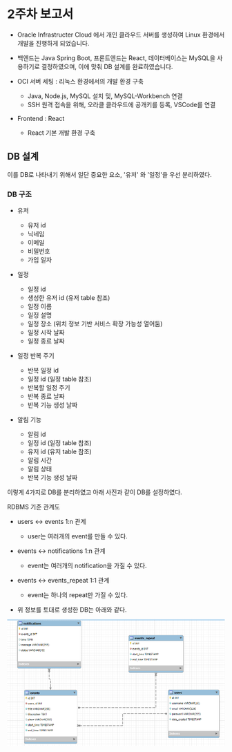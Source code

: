# 2주차 보고서

- Oracle Infrastructer Cloud 에서 개인 클라우드 서버를 생성하여 Linux 환경에서 개발을 진행하게 되었습니다.
- 백엔드는 Java Spring Boot, 프론트엔드는 React, 데이터베이스는 MySQL을 사용하기로 결정하였으며, 이에 맞춰 DB 설계를 완료하였습니다.

- OCI 서버 세팅 : 리눅스 환경에서의 개발 환경 구축
  - Java, Node.js, MySQL 설치 및, MySQL-Workbench 연결
  - SSH 원격 접속을 위해, 오라클 클라우드에 공개키를 등록, VSCode를 연결
- Frontend : React
  - React 기본 개발 환경 구축

## DB 설계

이를 DB로 나타내기 위해서 일단 중요한 요소, '유저' 와 '일정'을 우선 분리하였다.

### DB 구조

- 유저
  - 유저 id
  - 닉네임
  - 이메일
  - 비밀번호
  - 가입 일자

- 일정
  - 일정 id
  - 생성한 유저 id (유저 table 참조)
  - 일정 이름
  - 일정 설명
  - 일정 장소 (위치 정보 기반 서비스 확장 가능성 열어둠)
  - 일정 시작 날짜
  - 일정 종료 날짜

- 일정 반복 주기
  - 반복 일정 id
  - 일정 id (일정 table 참조)
  - 반복할 일정 주기
  - 반복 종료 날짜
  - 반복 기능 생성 날짜

- 알림 기능
  - 알림 id
  - 일정 id (일정 table 참조)
  - 유저 id (유저 table 참조)
  - 알림 시간
  - 알림 상태
  - 반복 기능 생성 날짜

이렇게 4가지로 DB를 분리하였고 아래 사진과 같이 DB를 설정하였다.

RDBMS 기준 관계도

- users <-> events 1:n 관계
  - user는 여러개의 event를 만들 수 있다.
- events <-> notifications 1:n 관계
  - event는 여러개의 notification을 가질 수 있다.
- events <-> events_repeat 1:1 관계
  - event는 하나의 repeat만 가질 수 있다.

- 위 정보를 토대로 생성한 DB는 아래와 같다.

![image](./src/DB.png)
